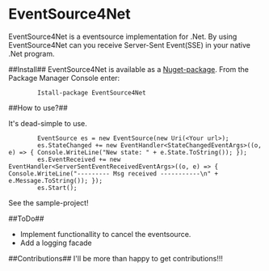 [nuget]:[https://nuget.org/packages/EventSource4Net]
EventSource4Net
===============

EventSource4Net is a eventsource implementation for .Net. By using EventSource4Net can you receive Server-Sent Event(SSE) in your native .Net program.

##Install##
EventSource4Net is available as a [Nuget-package][nuget]. From the Package Manager Console enter:
            
            Istall-package EventSource4Net

##How to use?##

It's dead-simple to use.

            EventSource es = new EventSource(new Uri(<Your url>);
            es.StateChanged += new EventHandler<StateChangedEventArgs>((o, e) => { Console.WriteLine("New state: " + e.State.ToString()); });
            es.EventReceived += new EventHandler<ServerSentEventReceivedEventArgs>((o, e) => { Console.WriteLine("--------- Msg received -----------\n" + e.Message.ToString()); });
            es.Start();

See the sample-project!

##ToDo##
- Implement functionallity to cancel the eventsource.
- Add a logging facade

##Contributions##
I'll be more than happy to get contributions!!!
